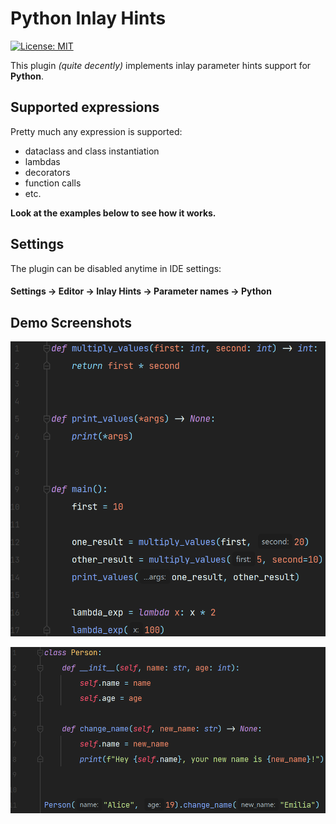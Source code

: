 # Python Inlay Hints

[![License: MIT](https://img.shields.io/badge/License-MIT-yellow.svg)](https://opensource.org/licenses/MIT)

This plugin _(quite decently)_ implements inlay parameter hints support for <b>Python</b>.

##  Supported expressions

Pretty much any expression is supported:
* dataclass and class instantiation
* lambdas
* decorators
* function calls
* etc.  

**Look at the examples below to see how it works.**

## Settings

The plugin can be disabled anytime in IDE settings:

#### Settings -> Editor -> Inlay Hints -> Parameter names -> Python

## Demo Screenshots

![](./images/func_example.png)

![](./images/class_example.png) 
